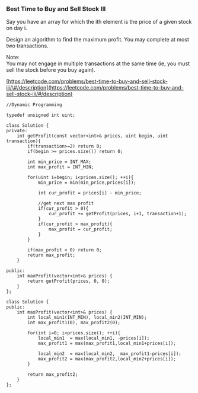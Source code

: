 ### Best Time to Buy and Sell Stock III

Say you have an array for which the ith element is the price of a given stock on day i.

Design an algorithm to find the maximum profit. You may complete at most two transactions.

Note:  
You may not engage in multiple transactions at the same time \(ie, you must sell the stock before you buy again\).

[https://leetcode.com/problems/best-time-to-buy-and-sell-stock-iii/\#/description](https://leetcode.com/problems/best-time-to-buy-and-sell-stock-iii/#/description)

```
//Dynamic Programming

typedef unsigned int uint;

class Solution {
private:
    int getProfit(const vector<int>& prices, uint begin, uint transaction){
        if(transaction>=2) return 0;
        if(begin >= prices.size()) return 0;

        int min_price = INT_MAX;
        int max_profit = INT_MIN;

        for(uint i=begin; i<prices.size(); ++i){
            min_price = min(min_price,prices[i]);

            int cur_profit = prices[i] - min_price;

            //get next max profit
            if(cur_profit > 0){
                cur_profit += getProfit(prices, i+1, transaction+1);
            }
            if(cur_profit > max_profit){
                max_profit = cur_profit;
            }
        }

        if(max_profit < 0) return 0;
        return max_profit;
    }

public:
    int maxProfit(vector<int>& prices) {
        return getProfit(prices, 0, 0);
    }
};
```

```
class Solution {
public:
    int maxProfit(vector<int>& prices) {
        int local_min1(INT_MIN), local_min2(INT_MIN);
        int max_profit1(0), max_profit2(0);

        for(int i=0; i<prices.size(); ++i){
            local_min1  = max(local_min1, -prices[i]);
            max_profit1 = max(max_profit1,local_min1+prices[i]);

            local_min2  = max(local_min2,  max_profit1-prices[i]);
            max_profit2 = max(max_profit2,local_min2+prices[i]);
        }

        return max_profit2;
    }
};
```



